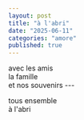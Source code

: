 ```yaml
---
layout: post
title: "à l'abri"
date: "2025-06-11"
categories: "amore"
published: true
---
```


avec les amis  
la famille  
et nos souvenirs ---  

tous ensemble  
à l'abri  
